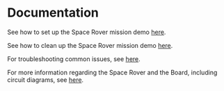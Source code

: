 # Documentation

See how to set up the Space Rover mission demo [here](./setup.md).

See how to clean up the Space Rover mission demo [here](./cleanup.md).

For troubleshooting common issues, see [here](./troubleshooting.md).

For more information regarding the Space Rover and the Board, including circuit diagrams, see [here](../devices/README.md).
